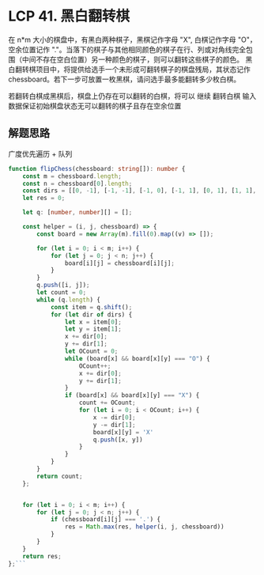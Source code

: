 # LCP 41. 黑白翻转棋

在 n\*m 大小的棋盘中，有黑白两种棋子，黑棋记作字母 "X", 白棋记作字母 "O"，空余位置记作 "."。当落下的棋子与其他相同颜色的棋子在行、列或对角线完全包围（中间不存在空白位置）另一种颜色的棋子，则可以翻转这些棋子的颜色。
黑白翻转棋项目中，将提供给选手一个未形成可翻转棋子的棋盘残局，其状态记作 chessboard。若下一步可放置一枚黑棋，请问选手最多能翻转多少枚白棋。

若翻转白棋成黑棋后，棋盘上仍存在可以翻转的白棋，将可以 继续 翻转白棋
输入数据保证初始棋盘状态无可以翻转的棋子且存在空余位置

## 解题思路

广度优先遍历 + 队列

````ts
function flipChess(chessboard: string[]): number {
    const m = chessboard.length;
    const n = chessboard[0].length;
    const dirs = [[0, -1], [-1, -1], [-1, 0], [-1, 1], [0, 1], [1, 1], [1, 0], [1, -1]]
    let res = 0;

    let q: [number, number][] = [];

    const helper = (i, j, chessboard) => {
        const board = new Array(m).fill(0).map((v) => []);

        for (let i = 0; i < m; i++) {
            for (let j = 0; j < n; j++) {
                board[i][j] = chessboard[i][j];
            }
        }
        q.push([i, j]);
        let count = 0;
        while (q.length) {
            const item = q.shift();
            for (let dir of dirs) {
                let x = item[0];
                let y = item[1];
                x += dir[0];
                y += dir[1];
                let OCount = 0;
                while (board[x] && board[x][y] === "O") {
                    OCount++;
                    x += dir[0];
                    y += dir[1];
                }
                if (board[x] && board[x][y] === "X") {
                    count += OCount;
                    for (let i = 0; i < OCount; i++) {
                        x -= dir[0];
                        y -= dir[1];
                        board[x][y] = 'X'
                        q.push([x, y])
                    }
                }
            }
        }
        return count;
    };


    for (let i = 0; i < m; i++) {
        for (let j = 0; j < n; j++) {
            if (chessboard[i][j] === '.') {
                res = Math.max(res, helper(i, j, chessboard))
            }
        }
    }
    return res;
};```
````
